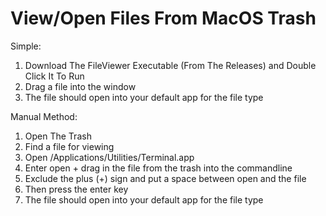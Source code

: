 # View/Open Files From MacOS Trash

Simple:

  1. Download The FileViewer Executable (From The Releases) and Double Click It To Run
  2. Drag a file into the window
  3. The file should open into your default app for the file type


Manual Method:

  1. Open The Trash
  2. Find a file for viewing
  3. Open /Applications/Utilities/Terminal.app
  4. Enter open + drag in the file from the trash into the commandline 
  5. Exclude the plus (+) sign and put a space between open and the file 
  6. Then press the enter key
  7. The file should open into your default app for the file type

